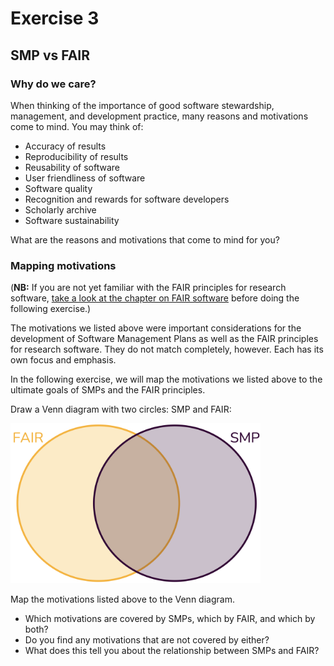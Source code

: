 # Exercise 3

## SMP vs FAIR

### Why do we care?

When thinking of the importance of good software stewardship, management, and development practice, many reasons and motivations come to mind.
You may think of:

- Accuracy of results
- Reproducibility of results
- Reusability of software
- User friendliness of software
- Software quality
- Recognition and rewards for software developers
- Scholarly archive
- Software sustainability

What are the reasons and motivations that come to mind for you?

### Mapping motivations

(**NB:** If you are not yet familiar with the FAIR principles for research software, [take a look at the chapter on FAIR software](/modules/fairsoftware.md) before doing the following exercise.)

The motivations we listed above were important considerations for the development of Software Management Plans as well as the FAIR principles for research software.
They do not match completely, however.
Each has its own focus and emphasis.

In the following exercise, we will map the motivations we listed above to the ultimate goals of SMPs and the FAIR principles.

Draw a Venn diagram with two circles: SMP and FAIR:

<img src="media/venn_fairsmp.png" width="400">

Map the motivations listed above to the Venn diagram.

- Which motivations are covered by SMPs, which by FAIR, and which by both?
- Do you find any motivations that are not covered by either?
- What does this tell you about the relationship between SMPs and FAIR?